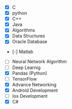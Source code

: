- [x] C
- [x] python
- [x] C++
- [x] Java
- [x] Algorithms
- [x] Data Structures
- [x] Oracle Database
- [-] Matlab
- [ ] Neural Network Algorithm
- [ ] Deep Learnig
- [x] Pandas (Python)
- [ ] TensorFlow
- [x] Advance Networking
- [x] Android Development
- [ ] Ios Development
- [x] C#

